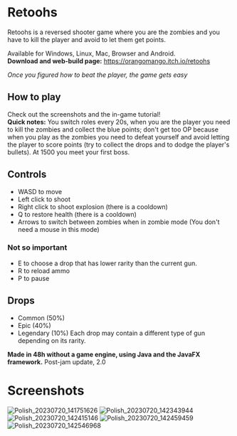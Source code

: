 # Retoohs
Retoohs is a reversed shooter game where you are the zombies and you have to kill the player and avoid to let them get points.

Available for Windows, Linux, Mac, Browser and Android.  
**Download and web-build page:** https://orangomango.itch.io/retoohs

*Once you figured how to beat the player, the game gets easy*

## How to play
Check out the screenshots and the in-game tutorial!  
**Quick notes:** You switch roles every 20s, when you are the player you need to kill the zombies and collect the blue points; don't get too OP because when you play as the zombies you need to defeat yourself and avoid letting the player to score points (try to collect the drops and to dodge the player's bullets). At 1500 you meet your first boss.

## Controls
* WASD to move
* Left click to shoot
* Right click to shoot explosion (there is a cooldown)
* Q to restore health (there is a cooldown)
* Arrows to switch between zombies when in zombie mode (You don't need a mouse in this mode)
### Not so important
* E to choose a drop that has lower rarity than the current gun.
* R to reload ammo
* P to pause

## Drops
* Common (50%)
* Epic (40%)
* Legendary (10%)
Each drop may contain a different type of gun depending on its rarity.

**Made in 48h without a game engine, using Java and the JavaFX framework.**
Post-jam update, 2.0

# Screenshots
![Polish_20230720_141751626](https://github.com/OrangoMango/Retoohs/assets/61402409/eab462f9-8a0b-4830-b157-6c07ca12de32)
![Polish_20230720_142343944](https://github.com/OrangoMango/Retoohs/assets/61402409/9e81759f-f926-40d6-a40f-75874fa694e2)
![Polish_20230720_142415146](https://github.com/OrangoMango/Retoohs/assets/61402409/6443a5a4-f836-41d5-854a-e0d2f4885392)
![Polish_20230720_142459459](https://github.com/OrangoMango/Retoohs/assets/61402409/50570cfe-12f1-4e0f-aa2b-968d1490630c)
![Polish_20230720_142546968](https://github.com/OrangoMango/Retoohs/assets/61402409/fb8a357a-6724-4475-9cc1-0f4cbb66dcc6)

